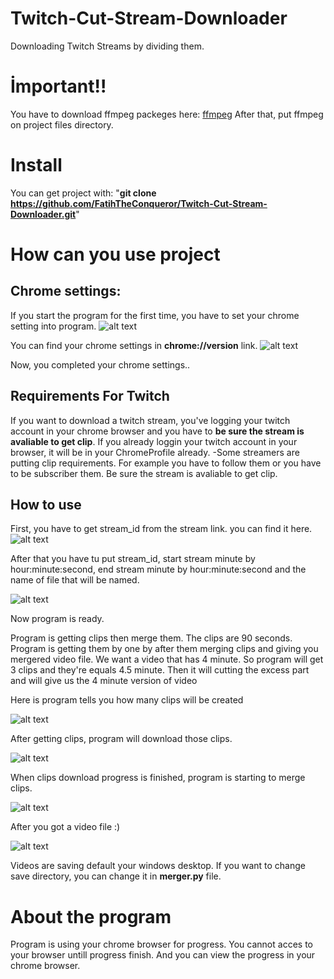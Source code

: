 # Twitch-Cut-Stream-Downloader
Downloading Twitch Streams by dividing them.
# İmportant!!
You have to download ffmpeg packeges here: [ffmpeg](https://we.tl/t-AjLlef0iBq)
After that, put ffmpeg on project files directory.

# Install
You can get project with: "**git clone https://github.com/FatihTheConqueror/Twitch-Cut-Stream-Downloader.git**"

# How can you use project

## Chrome settings:
If you start the program for the first time, you have to set your chrome setting into program.
![alt text](https://i.hizliresim.com/rdhr25m.png)

You can find your chrome settings in **chrome://version** link.
![alt text](https://i.hizliresim.com/q1qxivx.png)

Now, you completed your chrome settings..

## Requirements For Twitch
If you want to download a twitch stream, you've logging your twitch account in your chrome browser and you have to **be sure the stream is avaliable to get clip**. If you
already loggin your twitch account in your browser, it will be in your ChromeProfile already.
-Some streamers are putting clip requirements. For example you have to follow them or you have to be subscriber them. Be sure the stream is avaliable to get clip.

## How to use

First, you have to get stream_id from the stream link. you can find it here.
![alt text](https://i.hizliresim.com/osqovhg.png)

After that you have tu put stream_id, start stream minute by hour:minute:second, end stream minute by hour:minute:second and the name of file that will be named.

![alt text](https://i.hizliresim.com/iajvpae.png)

Now program is ready. 

Program is getting clips then merge them. The clips are 90 seconds. Program is getting them by one by after them merging clips and giving you mergered video file.
We want a video that has 4 minute. So program will get 3 clips and they're equals 4.5 minute. Then it will cutting the excess part and will give us the 4 minute version of video


Here is program tells you how many clips will be created

![alt text](https://i.hizliresim.com/sj84957.png)


After getting clips, program will download those clips.

![alt text](https://i.hizliresim.com/gltoijl.png)

When clips download progress is finished, program is starting to merge clips.

![alt text](https://i.hizliresim.com/7vtg3nl.png)

After you got a video file :)

![alt text](https://i.hizliresim.com/ikstuq0.png)

Videos are saving default your windows desktop. If you want to change save directory, you can change it in **merger.py** file.

# About the program

Program is using your chrome browser for progress.
You cannot acces to your browser untill progress finish. And you can view the progress in your chrome browser.

